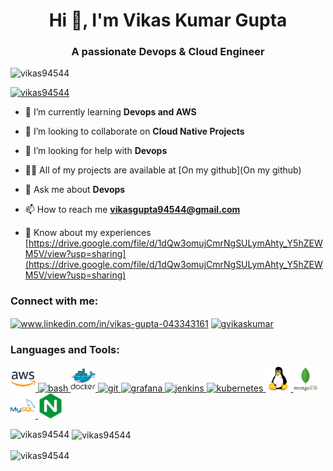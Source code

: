 <h1 align="center">Hi 👋, I'm Vikas Kumar Gupta</h1>
<h3 align="center">A passionate Devops & Cloud Engineer</h3>

<p align="left"> <img src="https://komarev.com/ghpvc/?username=vikas94544&label=Profile%20views&color=0e75b6&style=flat" alt="vikas94544" /> </p>

<p align="left"> <a href="https://github.com/ryo-ma/github-profile-trophy"><img src="https://github-profile-trophy.vercel.app/?username=vikas94544" alt="vikas94544" /></a> </p>

- 🌱 I’m currently learning **Devops and AWS**

- 👯 I’m looking to collaborate on **Cloud Native Projects**

- 🤝 I’m looking for help with **Devops**

- 👨‍💻 All of my projects are available at [On my github](On my github)

- 💬 Ask me about **Devops**

- 📫 How to reach me **vikasgupta94544@gmail.com**

- 📄 Know about my experiences [https://drive.google.com/file/d/1dQw3omujCmrNgSULymAhty_Y5hZEWM5V/view?usp=sharing](https://drive.google.com/file/d/1dQw3omujCmrNgSULymAhty_Y5hZEWM5V/view?usp=sharing)

<h3 align="left">Connect with me:</h3>
<p align="left">
<a href="https://linkedin.com/in/www.linkedin.com/in/vikas-gupta-043343161" target="blank"><img align="center" src="https://raw.githubusercontent.com/rahuldkjain/github-profile-readme-generator/master/src/images/icons/Social/linked-in-alt.svg" alt="www.linkedin.com/in/vikas-gupta-043343161" height="30" width="40" /></a>
<a href="https://instagram.com/gvikaskumar" target="blank"><img align="center" src="https://raw.githubusercontent.com/rahuldkjain/github-profile-readme-generator/master/src/images/icons/Social/instagram.svg" alt="gvikaskumar" height="30" width="40" /></a>
</p>

<h3 align="left">Languages and Tools:</h3>
<p align="left"> <a href="https://aws.amazon.com" target="_blank" rel="noreferrer"> <img src="https://raw.githubusercontent.com/devicons/devicon/master/icons/amazonwebservices/amazonwebservices-original-wordmark.svg" alt="aws" width="40" height="40"/> </a> <a href="https://www.gnu.org/software/bash/" target="_blank" rel="noreferrer"> <img src="https://www.vectorlogo.zone/logos/gnu_bash/gnu_bash-icon.svg" alt="bash" width="40" height="40"/> </a> <a href="https://www.docker.com/" target="_blank" rel="noreferrer"> <img src="https://raw.githubusercontent.com/devicons/devicon/master/icons/docker/docker-original-wordmark.svg" alt="docker" width="40" height="40"/> </a> <a href="https://git-scm.com/" target="_blank" rel="noreferrer"> <img src="https://www.vectorlogo.zone/logos/git-scm/git-scm-icon.svg" alt="git" width="40" height="40"/> </a> <a href="https://grafana.com" target="_blank" rel="noreferrer"> <img src="https://www.vectorlogo.zone/logos/grafana/grafana-icon.svg" alt="grafana" width="40" height="40"/> </a> <a href="https://www.jenkins.io" target="_blank" rel="noreferrer"> <img src="https://www.vectorlogo.zone/logos/jenkins/jenkins-icon.svg" alt="jenkins" width="40" height="40"/> </a> <a href="https://kubernetes.io" target="_blank" rel="noreferrer"> <img src="https://www.vectorlogo.zone/logos/kubernetes/kubernetes-icon.svg" alt="kubernetes" width="40" height="40"/> </a> <a href="https://www.linux.org/" target="_blank" rel="noreferrer"> <img src="https://raw.githubusercontent.com/devicons/devicon/master/icons/linux/linux-original.svg" alt="linux" width="40" height="40"/> </a> <a href="https://www.mongodb.com/" target="_blank" rel="noreferrer"> <img src="https://raw.githubusercontent.com/devicons/devicon/master/icons/mongodb/mongodb-original-wordmark.svg" alt="mongodb" width="40" height="40"/> </a> <a href="https://www.mysql.com/" target="_blank" rel="noreferrer"> <img src="https://raw.githubusercontent.com/devicons/devicon/master/icons/mysql/mysql-original-wordmark.svg" alt="mysql" width="40" height="40"/> </a> <a href="https://www.nginx.com" target="_blank" rel="noreferrer"> <img src="https://raw.githubusercontent.com/devicons/devicon/master/icons/nginx/nginx-original.svg" alt="nginx" width="40" height="40"/> </a> </p>

<p><img align="left" src="https://github-readme-stats.vercel.app/api/top-langs?username=vikas94544&show_icons=true&locale=en&layout=compact" alt="vikas94544" /></p>

<p>&nbsp;<img align="center" src="https://github-readme-stats.vercel.app/api?username=vikas94544&show_icons=true&locale=en" alt="vikas94544" /></p>

<p><img align="center" src="https://github-readme-streak-stats.herokuapp.com/?user=vikas94544&" alt="vikas94544" /></p>
